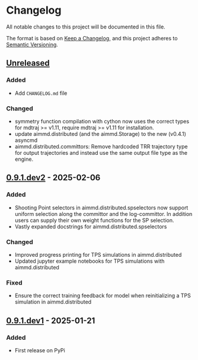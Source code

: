 # Changelog

All notable changes to this project will be documented in this file.

The format is based on [Keep a Changelog](https://keepachangelog.com/en/1.1.0/),
and this project adheres to [Semantic Versioning](https://semver.org/spec/v2.0.0.html).

## [Unreleased]

### Added

- Add `CHANGELOG.md` file

### Changed

- symmetry function compilation with cython now uses the correct types for mdtraj >= v1.11, require mdtraj >= v1.11 for installation.
- update aimmd.distributed (and the aimmd.Storage) to the new (v0.4.1) asyncmd
- aimmd.distributed.committors: Remove hardcoded TRR trajectory type for output trajectories and instead use the same output file type as the engine.

## [0.9.1.dev2] - 2025-02-06

### Added

- Shooting Point selectors in aimmd.distributed.spselectors now support uniform selection along the committor and the log-committor. In addition users can supply their own weight functions for the SP selection.
- Vastly expanded docstrings for aimmd.distributed.spselectors

### Changed

- Improved progress printing for TPS simulations in aimmd.distributed
- Updated jupyter example notebooks for TPS simulations with aimmd.distributed

### Fixed

- Ensure the correct training feedback for model when reinitializing a TPS simulation in aimmd.distributed

## [0.9.1.dev1] - 2025-01-21

### Added

- First release on PyPi

[unreleased]: https://github.com/bio-phys/aimmd/compare/v0.9.2.dev2...HEAD
[0.9.1.dev2]: https://github.com/bio-phys/aimmd/compare/v0.9.1.dev1...v0.9.1.dev2
[0.9.1.dev1]: https://github.com/bio-phys/aimmd/releases/tag/v0.9.1.dev1
